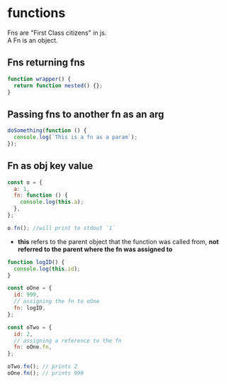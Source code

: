 # functions

Fns are "First Class citizens" in js.  
A Fn is an object.

## Fns returning fns

```js
function wrapper() {
  return function nested() {};
}
```

## Passing fns to another fn as an arg

```js
doSomething(function () {
  console.log(`This is a fn as a param`);
});
```

## Fn as obj key value

```js
const o = {
  a: 1,
  fn: function () {
    console.log(this.a);
  },
};

o.fn(); //will print to stdout `1`
```

- **this** refers to the parent object that the function was called from, **not referred to the parent where the fn was assigned to**

```js
function logID() {
  console.log(this.id);
}

const oOne = {
  id: 999,
  // assigning the fn to oOne
  fn: logID,
};

const oTwo = {
  id: 2,
  // assigning a reference to the fn
  fn: oOne.fn,
};

oTwo.fn(); // prints 2
oOne.fn(); // prints 999
```
